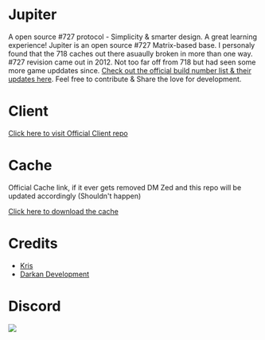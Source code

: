 # Jupiter
A open source #727 protocol - Simplicity &amp; smarter design. A great learning experience!
Jupiter is an open source #727 Matrix-based base. I personaly found that the 718 caches out there asuaully broken in more than one way. #727 revision came out in 2012. Not too far off from 718 but had seen some more game upddates since.
[Check out the official build number list & their updates here](https://runescape.fandom.com/wiki/Build_number). Feel free to contribute & Share the love for development.

# Client
[Click here to visit Official Client repo](https://github.com/JesseGuerrero/open727Client/tree/master)

# Cache
Official Cache link, if it ever gets removed DM Zed and this repo will be updated accordingly (Shouldn't happen)

[Click here to download the cache](https://mega.nz/file/ItUHlQhY#MSrZ7s4jJQDVo6LrsHYubczAgQ3HA91qPBu3ID7vZQQ)

# Credits
- [Kris](https://github.com/Z-Kris)
- [Darkan Development](https://github.com/titandino?tab=repositories)

# Discord
[<img src="https://1000logos.net/wp-content/uploads/2020/10/Discord-logo.png">](https://discord.gg/Ugebuu86Rs)
